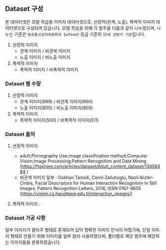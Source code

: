 ## Dataset 구성
본 데이터셋은 모델 학습용 이미지 데이터셋으로, 선정적(관계, 노출), 폭력적 이미지 데이터셋으로 구성되어 있습니다. 모델 학습을 위해 각 범주를 다음과 같이 나누었으며, 나누는 기준은 `방송통신심의위원회의 Safenet` 등급 기준의 `15세 관람가 기준`입니다. 


1) 선정적 이미지 
    - 관계 이미지 / 비관계 이미지
    - 노출 이미지 / 비노출 이미지
2) 폭력적 이미지
    - 폭력적 이미지 / 비폭력적 이미지

### Dataset 별 수량
1) 선정적 이미지 
    - 관계 이미지(989) / 비관계 이미지(660) 
    - 노출 이미지(800) / 비노출 이미지(800)
2) 폭력적 이미지
    - 폭력적 이미지(500) / 비폭력적 이미지(511) 

### Dataset 출처
1) 선정적 이미지 
    - adult;Pornography Use;image classification method;Computer Vision;Image Processing;Pattern Recognition and Data Mining (https://figshare.com/articles/dataset/Adult_content_dataset/13456484 )
    - 비관계 이미지 일부 : Gokhan Tanisik, Cemil Zalluhoglu, Nazli Ikizler-Cinbis, Facial Descriptors for Human Interaction Recognition In Still Images, Pattern Recognition Letters, 2016, ISSN 0167-8655 (https://vision.cs.hacettepe.edu.tr/interaction_images/)

3) 폭력적 이미지 : 

### Dataset 가공 사항
일부 이미지가 콜라주 형태로 혼재되어 있어 명확한 이미지 인식이 어렵기에, 단일 이미지 형태로 만들기 위해 이미지를 일부 잘라 사용하였으며, 폴더별로 해당 범주에 해당하는 이미지들을 분류하였습니다. 
